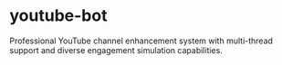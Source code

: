 # youtube-bot
Professional YouTube channel enhancement system with multi-thread support and diverse engagement simulation capabilities.
